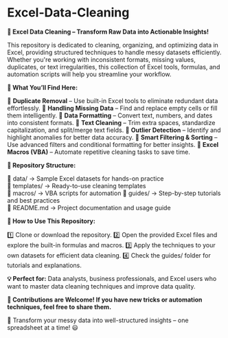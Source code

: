 # Excel-Data-Cleaning
**🧼 Excel Data Cleaning – Transform Raw Data into Actionable Insights!**

This repository is dedicated to cleaning, organizing, and optimizing data in Excel, providing structured techniques to handle messy datasets efficiently. Whether you're working with inconsistent formats, missing values, duplicates, or text irregularities, this collection of Excel tools, formulas, and automation scripts will help you streamline your workflow.

**🚀 What You’ll Find Here:**

🔹 **Duplicate Removal** – Use built-in Excel tools to eliminate redundant data effortlessly.
🔹 **Handling Missing Data** – Find and replace empty cells or fill them intelligently.
🔹 **Data Formatting** – Convert text, numbers, and dates into consistent formats.
🔹 **Text Cleaning** – Trim extra spaces, standardize capitalization, and split/merge text fields.
🔹 **Outlier Detection** – Identify and highlight anomalies for better data accuracy.
🔹 **Smart Filtering & Sorting** – Use advanced filters and conditional formatting for better insights.
🔹 **Excel Macros (VBA)** – Automate repetitive cleaning tasks to save time.

**📂 Repository Structure:**

📁 data/        → Sample Excel datasets for hands-on practice  
📁 templates/   → Ready-to-use cleaning templates  
📁 macros/      → VBA scripts for automation
📁 guides/      → Step-by-step tutorials and best practices  
📄 README.md    → Project documentation and usage guide  

**📖 How to Use This Repository:**

1️⃣ Clone or download the repository.
2️⃣ Open the provided Excel files and explore the built-in formulas and macros.
3️⃣ Apply the techniques to your own datasets for efficient data cleaning.
4️⃣ Check the guides/ folder for tutorials and explanations.

**💡 Perfect for:** Data analysts, business professionals, and Excel users who want to master data cleaning techniques and improve data quality.

**🚀 Contributions are Welcome! If you have new tricks or automation techniques, feel free to share them.**

🔹 Transform your messy data into well-structured insights – one spreadsheet at a time! 😃
